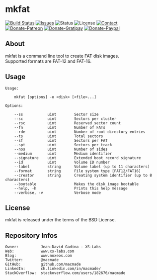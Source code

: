 mkfat
=====

[![Build Status](https://img.shields.io/travis/macmade/mkfat.svg?branch=master&style=flat)](https://travis-ci.org/macmade/mkfat)
[![Issues](http://img.shields.io/github/issues/macmade/mkfat.svg?style=flat)](https://github.com/macmade/mkfat/issues)
![Status](https://img.shields.io/badge/status-active-brightgreen.svg?style=flat)
![License](https://img.shields.io/badge/license-bsd-brightgreen.svg?style=flat)
[![Contact](https://img.shields.io/badge/contact-@macmade-blue.svg?style=flat)](https://twitter.com/macmade)  
[![Donate-Patreon](https://img.shields.io/badge/donate-patreon-yellow.svg?style=flat)](https://patreon.com/macmade)
[![Donate-Gratipay](https://img.shields.io/badge/donate-gratipay-yellow.svg?style=flat)](https://www.gratipay.com/macmade)
[![Donate-Paypal](https://img.shields.io/badge/donate-paypal-yellow.svg?style=flat)](https://paypal.me/xslabs)

About
-----

mkfat is a command line tool to create FAT disk images.  
Supported formats are FAT-12 and FAT-16.

Usage
-----

    Usage:
        
        mkfat [options] -o <disk> [<file>...]
        
    Options:
    
        --ss           uint        Sector size
        --sc           uint        Sectors per cluster
        --rsc          uint        Reserved sector count
        --fn           uint        Number of FATs
        --rde          uint        Number of root directory entries
        --ts           uint        Total sectors
        --sf           uint        Sectors per FAT
        --spt          uint        Sectors per track
        --nos          uint        Number of sides
        --medium       uint        Medium identifier
        --signature    uint        Extended boot record signature
        --id           uint        Volume ID number
        --label        string      Volume label (up to 11 characters)
        --format       string      File system type [FAT12/FAT16]
        --creator      string      Creating system identifier (up to 8 characters)
        --bootable                 Makes the disk image bootable
        --help, -h                 Prints this help message
        --verbose, -v              Verbose mode

License
-------

mkfat is released under the terms of the BSD License.

Repository Infos
----------------

    Owner:			Jean-David Gadina - XS-Labs
    Web:			www.xs-labs.com
    Blog:			www.noxeos.com
    Twitter:		@macmade
    GitHub:			github.com/macmade
    LinkedIn:		ch.linkedin.com/in/macmade/
    StackOverflow:	stackoverflow.com/users/182676/macmade

